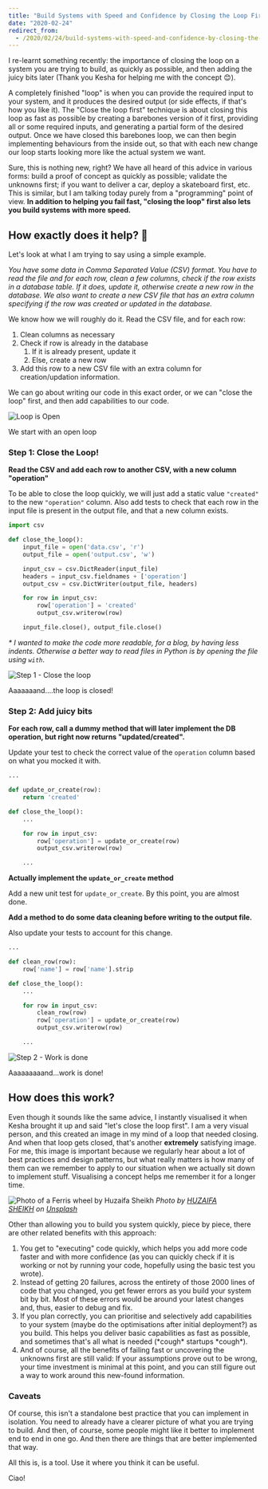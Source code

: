 ```yaml
---
title: "Build Systems with Speed and Confidence by Closing the Loop First!"
date: "2020-02-24"
redirect_from:
  - /2020/02/24/build-systems-with-speed-and-confidence-by-closing-the-loop-first/
---
```


I re-learnt something recently: the importance of closing the loop on a system you are trying to build, as quickly as possible, and then adding the juicy bits later (Thank you Kesha for helping me with the concept 😊).

A completely finished "loop" is when you can provide the required input to your system, and it produces the desired output (or side effects, if that's how you like it). The "Close the loop first" technique is about closing this loop as fast as possible by creating a barebones version of it first, providing all or some required inputs, and generating a partial form of the desired output.
Once we have closed this barebones loop, we can then begin implementing behaviours from the inside out, so that with each new change our loop starts looking more like the actual system we want.

Sure, this is nothing new, right? We have all heard of this advice in various forms: build a proof of concept as quickly as possible; validate the unknowns first; if you want to deliver a car, deploy a skateboard first, etc. This is similar, but I am talking today purely from a "programming" point of view. **In addition to helping you fail fast, "closing the loop" first also lets you build systems with more speed.**

## How exactly does it help? 🤔

Let's look at what I am trying to say using a simple example.

_You have some data in Comma Separated Value (CSV) format. You have to read the file and for each row, clean a few columns, check if the row exists in a database table. If it does, update it, otherwise create a new row in the database. We also want to create a new CSV file that has an extra column specifying if the row was created or updated in the database._

We know how we will roughly do it. Read the CSV file, and for each row:

1. Clean columns as necessary
2. Check if row is already in the database
    1. If it is already present, update it
    2. Else, create a new row
3. Add this row to a new CSV file with an extra column for creation/updation information.

We can go about writing our code in this exact order, or we can "close the loop" first, and then add capabilities to our code.

![Loop is Open](./images/open-loop.png)

We start with an open loop

### Step 1: Close the Loop!

**Read the CSV and add each row to another CSV, with a new column "operation"**

To be able to close the loop quickly, we will just add a static value `"created"` to the new `"operation"` column.
Also add tests to check that each row in the input file is present in the output file, and that a new column exists.

```py
import csv

def close_the_loop():
    input_file = open('data.csv', 'r')
    output_file = open('output.csv', 'w')

    input_csv = csv.DictReader(input_file)
    headers = input_csv.fieldnames + ['operation']
    output_csv = csv.DictWriter(output_file, headers)

    for row in input_csv:
        row['operation'] = 'created'
        output_csv.writerow(row)

    input_file.close(), output_file.close()

```

_\* I wanted to make the code more readable, for a blog, by having less indents. Otherwise a better way to read files in Python is by opening the file using `with`_.

![Step 1 - Close the loop](./images/step-1-close-loop.png)

Aaaaaaand....the loop is closed!

### Step 2: Add juicy bits

**For each row, call a dummy method that will later implement the DB operation, but right now returns "updated/created".**

Update your test to check the correct value of the `operation` column based on what you mocked it with.

```py
...

def update_or_create(row):
    return 'created'

def close_the_loop():
    ...

    for row in input_csv:
        row['operation'] = update_or_create(row)
        output_csv.writerow(row)

    ...
```

**Actually implement the `update_or_create` method**

Add a new unit test for `update_or_create`. By this point, you are almost done.

**Add a method to do some data cleaning before writing to the output file.**

Also update your tests to account for this change.

```py
...

def clean_row(row):
    row['name'] = row['name'].strip

def close_the_loop():
    ...

    for row in input_csv:
        clean_row(row)
        row['operation'] = update_or_create(row)
        output_csv.writerow(row)

    ...
```

![Step 2 - Work is done](./images/step-2-done.png)

Aaaaaaaaand...work is done!

## How does this work?

Even though it sounds like the same advice, I instantly visualised it when Kesha brought it up and said "let's close the loop first". I am a very visual person, and this created an image in my mind of a loop that needed closing. And when that loop gets closed, that's another **extremely** satisfying image. For me, this image is important because we regularly hear about a lot of best practices and design patterns, but what really matters is how many of them can we remember to apply to our situation when we actually sit down to implement stuff. Visualising a concept helps me remember it for a longer time.

![Photo of a Ferris wheel by Huzaifa Sheikh](./images/cover.jpg)
*Photo by [HUZAIFA SHEIKH](https://unsplash.com/@huzy_sheikh?utm_source=unsplash&utm_medium=referral&utm_content=creditCopyText) on [Unsplash](https://unsplash.com/?utm_source=unsplash&utm_medium=referral&utm_content=creditCopyText)*

Other than allowing you to build you system quickly, piece by piece, there are other related benefits with this approach:

1. You get to "executing" code quickly, which helps you add more code faster and with more confidence (as you can quickly check if it is working or not by running your code, hopefully using the basic test you wrote).
2. Instead of getting 20 failures, across the entirety of those 2000 lines of code that you changed, you get fewer errors as you build your system bit by bit. Most of these errors would be around your latest changes and, thus, easier to debug and fix.
3. If you plan correctly, you can prioritise and selectively add capabilities to your system (maybe do the optimisations after initial deployment?) as you build. This helps you deliver basic capabilities as fast as possible, and sometimes that's all what is needed (\*cough\* startups \*cough\*).
4. And of course, all the benefits of failing fast or uncovering the unknowns first are still valid: If your assumptions prove out to be wrong, your time investment is minimal at this point, and you can still figure out a way to work around this new-found information.

### Caveats

Of course, this isn't a standalone best practice that you can implement in isolation. You need to already have a clearer picture of what you are trying to build.
And then, of course, some people might like it better to implement end to end in one go.
And then there are things that are better implemented that way.

All this is, is a tool. Use it where you think it can be useful.

Ciao!
